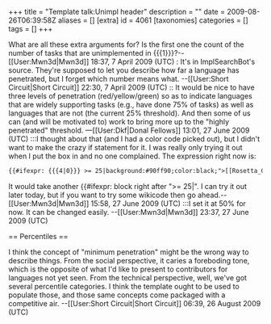 +++
title = "Template talk:Unimpl header"
description = ""
date = 2009-08-26T06:39:58Z
aliases = []
[extra]
id = 4061
[taxonomies]
categories = []
tags = []
+++

What are all these extra arguments for? Is the first one the count of the number of tasks that are unimplemented in {{{1}}}?--[[User:Mwn3d|Mwn3d]] 18:37, 7 April 2009 (UTC)
: It's in ImplSearchBot's source.  They're supposed to let you describe how far a language has penetrated, but I forget which number means what. --[[User:Short Circuit|Short Circuit]] 22:30, 7 April 2009 (UTC)
:: It would be nice to have three levels of penetration (red/yellow/green) so as to indicate languages that are widely supporting tasks (e.g., have done 75% of tasks) as well as languages that are not (the current 25% threshold). And then some of us can (and will be motivated to) work to bring more up to the "highly penetrated" threshold. —[[User:Dkf|Donal Fellows]] 13:01, 27 June 2009 (UTC)
:::I thought about that (and I had a color code picked out), but I didn't want to make the crazy if statement for it. I was really only trying it out when I put the box in and no one complained. The expression right now is:

```txt
{{#ifexpr: {{{4|0}}} >= 25|background:#90ff90;color:black;">[[Rosetta_Code:TODO#Languages|Minimum penetration]] met. This language has| background:#ff9090;color:black;">[[Rosetta_Code:TODO#Languages|Minimum penetration]] not met. This language only has}}
```
 It would take another <nowiki>{{#ifexpr:</nowiki> block right after ">= 25|". I can try it out later today, but if you want to try some wikicode then go ahead.--[[User:Mwn3d|Mwn3d]] 15:58, 27 June 2009 (UTC)
:::I set it at 50% for now. It can be changed easily. --[[User:Mwn3d|Mwn3d]] 23:37, 27 June 2009 (UTC)

== Percentiles ==

I think the concept of "minimum penetration" might be the wrong way to describe things.  From the social perspective, it caries a foreboding tone, which is the opposite of what I'd like to present to contributors for languages not yet seen.  From the technical perspective, well, we've got several percentile categories.  I think the template ought to be used to populate those, and those same concepts come packaged with a competitive air. --[[User:Short Circuit|Short Circuit]] 06:39, 26 August 2009 (UTC)
